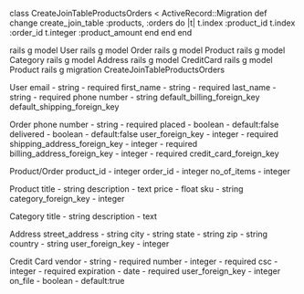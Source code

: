 class CreateJoinTableProductsOrders < ActiveRecord::Migration
  def change
    create_join_table :products, :orders do |t|
      t.index :product_id
      t.index :order_id
      t.integer :product_amount
    end
  end
end

rails g model User
rails g model Order
rails g model Product
rails g model Category
rails g model Address
rails g model CreditCard
rails g model Product
rails g migration CreateJoinTableProductsOrders


User
  email - string - required
  first_name - string - required
  last_name - string - required
  phone number - string
  default\_billing\_foreign_key
  default\_shipping\_foreign_key

Order
  phone number - string - required
  placed - boolean - default:false
  delivered - boolean - default:false
  user\_foreign\_key - integer - required
  shipping\_address\_foreign_key - integer - required 
  billing\_address\_foreign_key - integer - required
  credit\_card\_foreign_key

Product/Order 
  product_id - integer
  order_id - integer
  no\_of\_items - integer

Product
  title - string
  description - text
  price - float
  sku - string
  category\_foreign\_key - integer

Category
  title - string
  description - text

Address
  street_address - string
  city - string
  state - string
  zip - string
  country - string 
  user\_foreign\_key - integer

Credit Card
  vendor - string - required
  number - integer - required
  csc - integer - required
  expiration - date - required
  user\_foreign\_key - integer
  on_file - boolean - default:true

